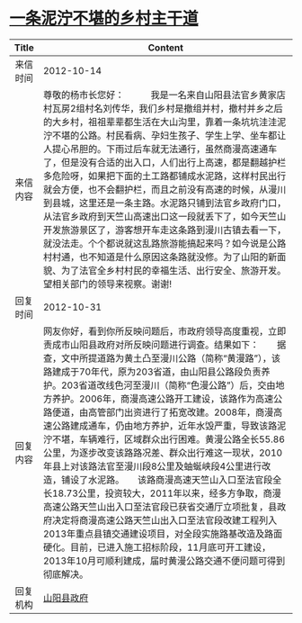 # <a href="http://www.shangluo.gov.cn/zmhd/ldxxxx.jsp?urltype=leadermail.LeaderMailContentUrl&wbtreeid=1112&leadermailid=1434">一条泥泞不堪的乡村主干道</a>
|Title|Content|
|:---:|---|
|来信时间|2012-10-14|
|来信内容|尊敬的杨市长您好：           我是一名来自山阳县法官乡黄家店村瓦房2组村名刘传华，我们乡村是撤组并村，撤村并乡之后的大乡村，祖祖辈辈都生活在大山沟里，靠着一条坑坑洼洼泥泞不堪的公路。村民看病、孕妇生孩子、学生上学、坐车都让人提心吊胆的。下雨过后车就无法通行，虽然商漫高速通车了，但是没有合适的出入口，人们出行上高速，都是翻越护栏多危险呀，如果把下面的土工路都铺成水泥路，这样村民出行就会方便，也不会翻护栏，而且之前没有高速的时候，从漫川到县城，这里还是一条主路。水泥路只铺到法官乡政府门口，从法官乡政府到天竺山高速出口这一段就丢下了，如今天竺山开发旅游景区了，游客想开车走这条路到漫川古镇去看一下，就没法走。个个都说就这乱路旅游能搞起来吗？如今说是公路村村通，也不知道是什么原因这条路就没修。为了山阳的新面貌、为了法官全乡村村民的幸福生活、出行安全、旅游开发。望相关部门的领导来视察。谢谢!|
|回复时间|2012-10-31|
|回复内容|网友你好，看到你所反映问题后，市政府领导高度重视，立即责成市山阳县政府对所反映问题进行调查。结果如下：　　据查，文中所提道路为黄土凸至漫川公路（简称“黄漫路”），该路建成于70年代，原为203省道，由山阳县公路段负责养护。203省道改线色河至漫川（简称“色漫公路”）后，交由地方养护。2006年，商漫高速公路开工建设，该路作为高速公路便道，由高管部门出资进行了拓宽改建。2008年，商漫高速公路建成通车，仍由地方养护，近年水毁严重，导致该路泥泞不堪，车辆难行，区域群众出行困难。黄漫公路全长55.86公里，为逐步改变该路路况差、群众出行难这一现状，2010年县上对该路法官至漫川段8公里及蚰蜒峡段4公里进行改造，铺设了水泥路。　　该路商漫高速天竺山入口至法官段全长18.73公里，投资较大，2011年以来，经多方争取，商漫高速公路天竺山出入口至法官段已获省交通厅立项批复，县政府决定将商漫高速公路天竺山出入口至法官段改建工程列入2013年重点县镇交通建设项目，对全段实施路基改造及路面硬化。目前，已进入施工招标阶段，11月底可开工建设，2013年10月可顺利建成，届时黄漫公路交通不便问题可得到彻底解决。|
|回复机构|<a href="../../categories/agencies/山阳县政府.md">山阳县政府</a>|
